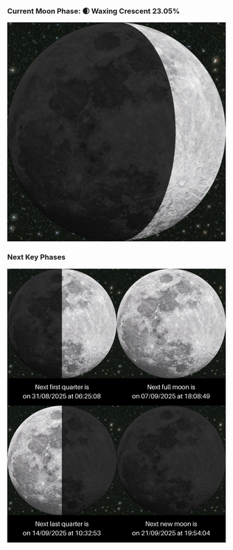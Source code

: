 ### Current Moon Phase: 🌒 Waxing Crescent 23.05%
![Moon Phase](moonphase.png)
### Next Key Phases
![Gallery](gallery.png)